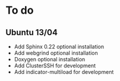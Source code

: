 # To do

## Ubuntu 13/04
- Add Sphinx 0.22 optional installation
- Add webgrind optional installation
- Doxygen optional installation
- Add ClusterSSH for development
- Add indicator-multiload for development
